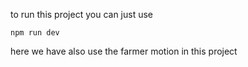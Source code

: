 to run this project you can just use 

    npm run dev

here we have also use the farmer motion in this project